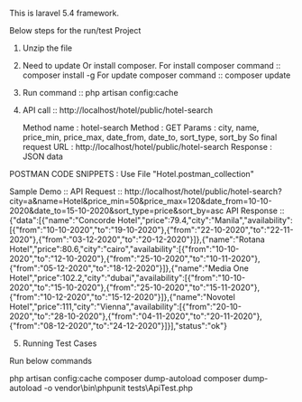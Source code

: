 This is laravel 5.4 framework.

Below steps for the run/test Project

1. Unzip the file

2. Need to update Or install composer. 
	For install composer command :: composer install -g
	For update composer command :: composer update

3.  Run command :: php artisan config:cache

4. API call :: http://localhost/hotel/public/hotel-search
   
   Method name : hotel-search
   Method : GET
   Params : city, name, price_min, price_max, date_from, date_to, sort_type, sort_by
   So final request URL : http://localhost/hotel/public/hotel-search
   Response : JSON data

POSTMAN CODE SNIPPETS : Use File "Hotel.postman_collection"

Sample Demo ::
API Request :: http://localhost/hotel/public/hotel-search?city=a&name=Hotel&price_min=50&price_max=120&date_from=10-10-2020&date_to=15-10-2020&sort_type=price&sort_by=asc
API Response :: {"data":[{"name":"Concorde Hotel","price":79.4,"city":"Manila","availability":[{"from":"10-10-2020","to":"19-10-2020"},{"from":"22-10-2020","to":"22-11-2020"},{"from":"03-12-2020","to":"20-12-2020"}]},{"name":"Rotana Hotel","price":80.6,"city":"cairo","availability":[{"from":"10-10-2020","to":"12-10-2020"},{"from":"25-10-2020","to":"10-11-2020"},{"from":"05-12-2020","to":"18-12-2020"}]},{"name":"Media One Hotel","price":102.2,"city":"dubai","availability":[{"from":"10-10-2020","to":"15-10-2020"},{"from":"25-10-2020","to":"15-11-2020"},{"from":"10-12-2020","to":"15-12-2020"}]},{"name":"Novotel Hotel","price":111,"city":"Vienna","availability":[{"from":"20-10-2020","to":"28-10-2020"},{"from":"04-11-2020","to":"20-11-2020"},{"from":"08-12-2020","to":"24-12-2020"}]}],"status":"ok"}

5. Running Test Cases

Run below commands

php artisan config:cache
composer dump-autoload
composer dump-autoload -o
vendor\bin\phpunit tests\ApiTest.php


